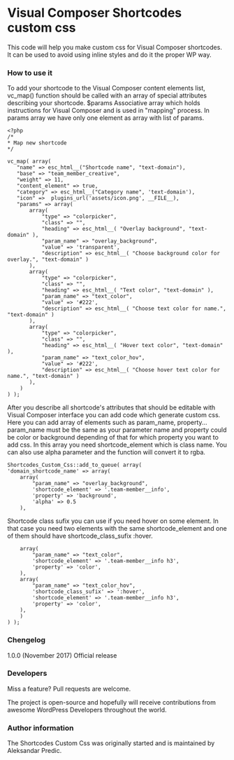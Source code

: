 # Visual Composer Shortcodes custom css

This code will help you make custom css for Visual Composer shortcodes. It can be used to avoid using inline styles and do it the proper WP way.

### How to use it
To add your shortcode to the Visual Composer content elements list, vc_map() function should be called with an array of special attributes describing your shortcode. $params Associative array which holds instructions for Visual Composer and is used in "mapping" process. In params array we have only one element as array with list of params.
 
 ```
<?php
/*
 * Map new shortcode
 */

vc_map( array(
    "name" => esc_html__("Shortcode name", "text-domain"),
    "base" => "team_member_creative",
    "weight" => 11,
    "content_element" => true,
    "category" => esc_html__("Category name", 'text-domain'),
    "icon" =>  plugins_url('assets/icon.png', __FILE__),
    "params" => array(
        array(
            "type" => "colorpicker",
            "class" => "",
            "heading" => esc_html__( "Overlay background", "text-domain" ),
            "param_name" => "overlay_background",
            "value" => 'transparent',
            "description" => esc_html__( "Choose background color for overlay.", "text-domain" )
        ),
        array(
            "type" => "colorpicker",
            "class" => "",
            "heading" => esc_html__( "Text color", "text-domain" ),
            "param_name" => "text_color",
            "value" => '#222',
            "description" => esc_html__( "Choose text color for name.", "text-domain" )
        ),        
        array(
            "type" => "colorpicker",
            "class" => "",
            "heading" => esc_html__( "Hover text color", "text-domain" ),
            "param_name" => "text_color_hov",
            "value" => '#222',
            "description" => esc_html__( "Choose hover text color for name.", "text-domain" )
        ),
	 )
) );

```
After you describe all shortcode's attributes that should be editable with Visual Composer interface you can add code which generate custom css. Here you can add array of elements such as param_name, property... param_name must be the same as your parameter name and property could be color or background depending of that for which property you want to add css. In this array you need shortcode_element which is class name. You can also use alpha parameter and the function will convert it to rgba.

```
Shortcodes_Custom_Css::add_to_queue( array(
'domain_shortcode_name' => array(
	array(            
		"param_name" => "overlay_background",
		'shortcode_element' => '.team-member__info',
		'property' => 'background',
		'alpha' => 0.5
	),
```

Shortcode class sufix you can use if you need hover on some element. In that case you need two elements with the same shortcode_element and one of them should have shortcode_class_sufix :hover.
```
	array(            
		"param_name" => "text_color",
		'shortcode_element' => '.team-member__info h3',
		'property' => 'color',
	),
	array(            
		"param_name" => "text_color_hov",
		'shortcode_class_sufix' => ':hover',
		'shortcode_element' => '.team-member__info h3',
		'property' => 'color',
	),
	)
) );
```		
		
### Chengelog
1.0.0 (November 2017)
Official release

### Developers
Miss a feature? Pull requests are welcome.

The project is open-source and hopefully will receive contributions from awesome WordPress Developers throughout the world.

### Author information
The Shortcodes Custom Css was originally started and is maintained by Aleksandar Predic.


